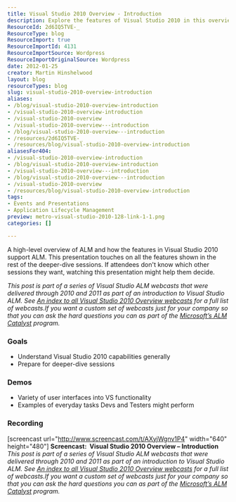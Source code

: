 ```yaml
---
title: Visual Studio 2010 Overview - Introduction
description: Explore the features of Visual Studio 2010 in this overview, designed to enhance your understanding of ALM and guide you to deeper-dive sessions. Watch now!
ResourceId: 2d6IQ5TVE-_
ResourceType: blog
ResourceImport: true
ResourceImportId: 4131
ResourceImportSource: Wordpress
ResourceImportOriginalSource: Wordpress
date: 2012-01-25
creator: Martin Hinshelwood
layout: blog
resourceTypes: blog
slug: visual-studio-2010-overview-introduction
aliases:
- /blog/visual-studio-2010-overview-introduction
- /visual-studio-2010-overview-introduction
- /visual-studio-2010-overview
- /visual-studio-2010-overview---introduction
- /blog/visual-studio-2010-overview---introduction
- /resources/2d6IQ5TVE-_
- /resources/blog/visual-studio-2010-overview-introduction
aliasesFor404:
- /visual-studio-2010-overview-introduction
- /blog/visual-studio-2010-overview-introduction
- /visual-studio-2010-overview---introduction
- /blog/visual-studio-2010-overview---introduction
- /visual-studio-2010-overview
- /resources/blog/visual-studio-2010-overview-introduction
tags:
- Events and Presentations
- Application Lifecycle Management
preview: metro-visual-studio-2010-128-link-1-1.png
categories: []

---
```

A high-level overview of ALM and how the features in Visual Studio 2010 support ALM. This presentation touches on all the features shown in the rest of the deeper-dive sessions. If attendees don't know which other sessions they want, watching this presentation might help them decide.

_This post is part of a series of Visual Studio ALM webcasts that were delivered through 2010 and 2011 as part of an introduction to Visual Studio ALM. See [An index to all Visual Studio 2010 Overview webcasts](http://blog.hinshelwood.com/an-index-to-all-visual-studio-2010-overview-sessions/) for a full list of webcasts.If you want a custom set of webcasts just for your company so that you can ask the hard questions you can as part of the [Microsoft’s ALM Catalyst](http://sharepoint.microsoft.com/almcatalyst/Pages/partnerdetails.aspx?PartnerID=2) program._

### Goals

- Understand Visual Studio 2010 capabilities generally
- Prepare for deeper-dive sessions

### Demos

- Variety of user interfaces into VS functionality
- Examples of everyday tasks Devs and Testers might perform

### Recording

\[screencast url="http://www.screencast.com/t/AXyjWgnv1P4" width="640" height="480"\] **Screencast:  Visual Studio 2010 Overview – Introduction** _This post is part of a series of Visual Studio ALM webcasts that were delivered through 2010 and 2011 as part of an introduction to Visual Studio ALM. See [An index to all Visual Studio 2010 Overview webcasts](http://blog.hinshelwood.com/an-index-to-all-visual-studio-2010-overview-sessions/) for a full list of webcasts.If you want a custom set of webcasts just for your company so that you can ask the hard questions you can as part of the [Microsoft’s ALM Catalyst](http://sharepoint.microsoft.com/almcatalyst/Pages/partnerdetails.aspx?PartnerID=2) program._
